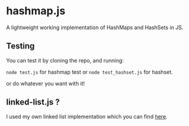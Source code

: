 # hashmap.js

A lightweight working implementation of HashMaps and HashSets in JS.

## Testing

You can test it by cloning the repo, and running:

`node test.js` for hashmap test
or `node test_hashset.js` for hashset.

or do whatever you want with it!

## linked-list.js ?

I used my own linked list implementation which you can find [here](https://github.com/nerddude24/linked_lists.js).
